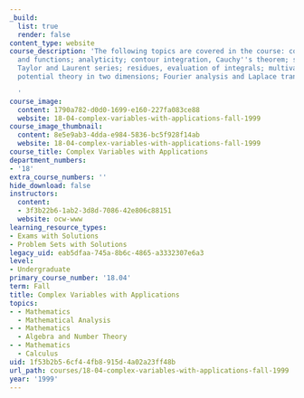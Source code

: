 ```yaml
---
_build:
  list: true
  render: false
content_type: website
course_description: 'The following topics are covered in the course: complex algebra
  and functions; analyticity; contour integration, Cauchy''s theorem; singularities,
  Taylor and Laurent series; residues, evaluation of integrals; multivalued functions,
  potential theory in two dimensions; Fourier analysis and Laplace transforms.

  '
course_image:
  content: 1790a782-d0d0-1699-e160-227fa083ce88
  website: 18-04-complex-variables-with-applications-fall-1999
course_image_thumbnail:
  content: 8e5e9ab3-4dda-e984-5836-bc5f928f14ab
  website: 18-04-complex-variables-with-applications-fall-1999
course_title: Complex Variables with Applications
department_numbers:
- '18'
extra_course_numbers: ''
hide_download: false
instructors:
  content:
  - 3f3b22b6-1ab2-3d8d-7086-42e806c88151
  website: ocw-www
learning_resource_types:
- Exams with Solutions
- Problem Sets with Solutions
legacy_uid: eab5dfaa-745a-8b6c-4865-a3332307e6a3
level:
- Undergraduate
primary_course_number: '18.04'
term: Fall
title: Complex Variables with Applications
topics:
- - Mathematics
  - Mathematical Analysis
- - Mathematics
  - Algebra and Number Theory
- - Mathematics
  - Calculus
uid: 1f53b2b5-6cf4-4fb8-915d-4a02a23ff48b
url_path: courses/18-04-complex-variables-with-applications-fall-1999
year: '1999'
---
```

